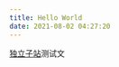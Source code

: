 ```yaml
---
title: Hello World
date: 2021-08-02 04:27:20
---
```

[独立子站](https://antoniaiaiaiaia.github.io/AntoniaHub/)测试文 